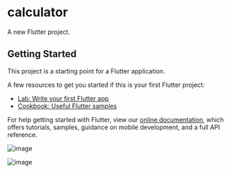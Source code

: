 # calculator

A new Flutter project.

## Getting Started

This project is a starting point for a Flutter application.

A few resources to get you started if this is your first Flutter project:

- [Lab: Write your first Flutter app](https://flutter.dev/docs/get-started/codelab)
- [Cookbook: Useful Flutter samples](https://flutter.dev/docs/cookbook)

For help getting started with Flutter, view our
[online documentation](https://flutter.dev/docs), which offers tutorials,
samples, guidance on mobile development, and a full API reference.



![image](https://user-images.githubusercontent.com/86127623/123840693-45eed300-d92c-11eb-8dd4-59fa4f3a453a.png)




![image](https://user-images.githubusercontent.com/86127623/123840941-9e25d500-d92c-11eb-9e79-1ca5b7e74e2a.png)



